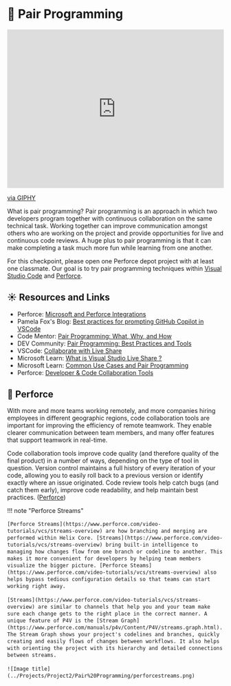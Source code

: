 # 👾 Pair Programming

<div style="width:100%;height:0;padding-bottom:73%;position:relative;"><iframe src="https://giphy.com/embed/L3VvDvnVQ94wTjTPBa" width="100%" height="100%" style="position:absolute" frameBorder="0" class="giphy-embed" allowFullScreen></iframe></div><p><a href="https://giphy.com/gifs/boomerangtoons-handshake-boomerang-tom-and-jerry-L3VvDvnVQ94wTjTPBa">via GIPHY</a></p>

What is pair programming? Pair programming is an approach in which two developers program together with continuous collaboration on the same technical task. Working together can improve communication amongst others who are working on the project and provide opportunities for live and continuous code reviews. A huge plus to pair programming is that it can make completing a task much more fun while learning from one another. 

For this checkpoint, please open one Perforce depot project with at least one classmate. Our goal is to try pair programming techniques within [Visual Studio Code](https://code.visualstudio.com/) and [Perforce](https://www.perforce.com/downloads/helix-visual-client-p4v). 

## ☀️ Resources and Links
* Perforce: [Microsoft and Perforce Integrations](https://www.perforce.com/integrations/microsoft-and-perforce-integrations)
* Pamela Fox's Blog: [Best practices for prompting GitHub Copilot in VSCode](https://blog.pamelafox.org/2023/06/best-practices-for-prompting-github.htmly)
* Code Mentor: [Pair Programming: What, Why, and How](https://www.codementor.io/pair-programming)
* DEV Community: [Pair Programming: Best Practices and Tools](https://dev.to/documatic/pair-programming-best-practices-and-tools-154j)
* VSCode: [Collaborate with Live Share](https://code.visualstudio.com/learn/collaboration/live-share)
* Microsoft Learn: [What is Visual Studio Live Share ?](https://learn.microsoft.com/en-us/visualstudio/liveshare/)
* Microsoft Learn: [Common Use Cases and Pair Programming](https://learn.microsoft.com/en-us/visualstudio/liveshare/reference/use-cases#pair-programming)
* Perforce: [Developer & Code Collaboration Tools](https://www.perforce.com/solutions/developer-collaboration)

## 🤖 Perforce
With more and more teams working remotely, and more companies hiring employees in different geographic regions, code collaboration tools are important for improving the efficiency of remote teamwork. They enable clearer communication between team members, and many offer features that support teamwork in real-time. 

Code collaboration tools improve code quality (and therefore quality of the final product) in a number of ways, depending on the type of tool in question. Version control maintains a full history of every iteration of your code, allowing you to easily roll back to a previous version or identify exactly where an issue originated. Code review tools help catch bugs (and catch them early), improve code readability, and help maintain best practices. ([Perforce](https://www.perforce.com/solutions/developer-collaboration))

!!! note "Perforce Streams"

    [Perforce Streams](https://www.perforce.com/video-tutorials/vcs/streams-overview) are how branching and merging are performed within Helix Core. [Streams](https://www.perforce.com/video-tutorials/vcs/streams-overview) bring built-in intelligence to managing how changes flow from one branch or codeline to another. This makes it more convenient for developers by helping team members visualize the bigger picture. [Perforce Steams](https://www.perforce.com/video-tutorials/vcs/streams-overview) also helps bypass tedious configuration details so that teams can start working right away. 

    [Streams](https://www.perforce.com/video-tutorials/vcs/streams-overview) are similar to channels that help you and your team make sure each change gets to the right place in the correct manner. A unique feature of P4V is the [Stream Graph](https://www.perforce.com/manuals/p4v/Content/P4V/streams.graph.html). The Stream Graph shows your project's codelines and branches, quickly creating and easily flows of changes between workflows. It also helps with orienting the project with its hierarchy and detailed connections between streams. 

    ![Image title](../Projects/Project2/Pair%20Programming/perforcestreams.png)

<!-- !!! note "Windows VSCode Plugin"

    Sign in and connect to the Perforce server. Navigate to our class folder.

    ![Image title](../Projects/Project2/Pair%20Programming/pairprogrammingsignin.png)

## 🔵 Visual Studio Code

!!! note "Windows VSCode Plugin"

    Fill out the [Google form](https://forms.gle/VzmmsTqbDHXrFVrM7) after you have given each each classmate verbal feedback. The feedback will be shared with your classmate.

    ![Image title](../Projects/Screenshot%202023-10-02%20at%203.01.03%20PM.png)

## 🎉 Submission

!!! note "Windows VSCode Plugin"

    Fill out the [Google form](https://forms.gle/VzmmsTqbDHXrFVrM7) after you have given each each classmate verbal feedback. The feedback will be shared with your classmate.

    ![Image title](../Projects/Screenshot%202023-10-02%20at%203.01.03%20PM.png) -->